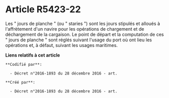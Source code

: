 # Article R5423-22

Les " jours de planche " (ou " staries ") sont les jours stipulés et alloués à l'affrètement d'un navire pour les opérations
de chargement et de déchargement de la cargaison. Le point de départ et la computation de ces " jours de planche " sont
réglés suivant l'usage du port où ont lieu les opérations et, à défaut, suivant les usages maritimes.

**Liens relatifs à cet article**

	**Codifié par**:

	  - Décret n°2016-1893 du 28 décembre 2016 - art.

	**Créé par**:

	  - Décret n°2016-1893 du 28 décembre 2016 - art.
